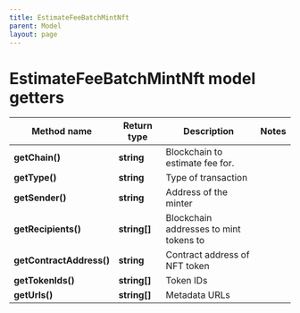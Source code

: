 ```yaml
---
title: EstimateFeeBatchMintNft
parent: Model
layout: page
---
```


# EstimateFeeBatchMintNft model getters

Method name | Return type | Description | Notes
------------ | ------------- | ------------- | -------------
**getChain()** | **string** | Blockchain to estimate fee for. |
**getType()** | **string** | Type of transaction |
**getSender()** | **string** | Address of the minter |
**getRecipients()** | **string[]** | Blockchain addresses to mint tokens to |
**getContractAddress()** | **string** | Contract address of NFT token |
**getTokenIds()** | **string[]** | Token IDs |
**getUrls()** | **string[]** | Metadata URLs |

